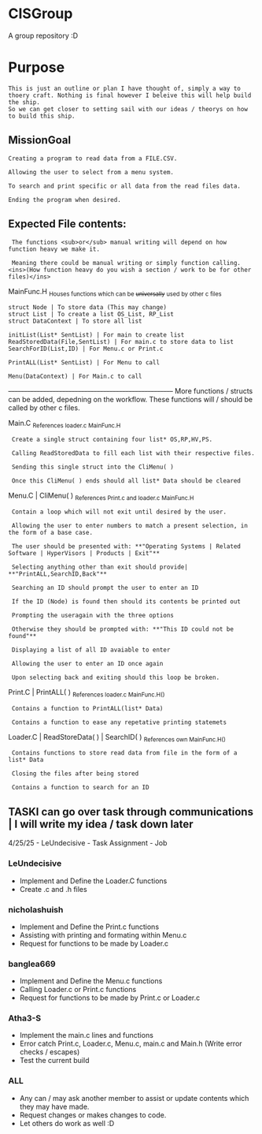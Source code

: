 # CISGroup
A group repository :D


# Purpose 
    This is just an outline or plan I have thought of, simply a way to thoery craft. Nothing is final however I beleive this will help build the ship. 
    So we can get closer to setting sail with our ideas / theorys on how to build this ship.

## MissionGoal
    Creating a program to read data from a FILE.CSV.
    
    Allowing the user to select from a menu system.
    
    To search and print specific or all data from the read files data.
    
    Ending the program when desired.

    
## Expected File contents:
     The functions <sub>or</sub> manual writing will depend on how function heavy we make it.
     
     Meaning there could be manual writing or simply function calling. 	<ins>(How function heavy do you wish a section / work to be for other files)</ins>

MainFunc.H  <sub>Houses functions which can be ~~universally~~ used by other c files</sub>

    struct Node | To store data (This may change)
    struct List | To create a list OS_List, RP_List
    struct DataContext | To store all list

    initList(List* SentList) | For main to create list
    ReadStoredData(File,SentList) | For main.c to store data to list
    SearchForID(List,ID) | For Menu.c or Print.c

    PrintALL(List* SentList) | For Menu to call

    Menu(DataContext) | For Main.c to call
~~----------------------------------------------------~~
    More functions / structs can be added, depedning on the workflow.
    These functions will / should be called by other c files.

Main.C <sub>References loader.c MainFunc.H</sub>

     Create a single struct containing four list* OS,RP,HV,PS.
     
     Calling ReadStoredData to fill each list with their respective files.
     
     Sending this single struct into the CliMenu( )
     
     Once this CliMenu( ) ends should all list* Data should be cleared

Menu.C | CliMenu( ) <sub>References Print.c and loader.c MainFunc.H</sub>

     Contain a loop which will not exit until desired by the user.
     
     Allowing the user to enter numbers to match a present selection, in the form of a base case.
     
     The user should be presented with: **"Operating Systems | Related Software | HyperVisors | Products | Exit"**
     
     Selecting anything other than exit should provide| **"PrintALL,SearchID,Back"**
     
     Searching an ID should prompt the user to enter an ID
     
     If the ID (Node) is found then should its contents be printed out
     
     Prompting the useragain with the three options
     
     Otherwise they should be prompted with: **"This ID could not be found"**
     
     Displaying a list of all ID avaiable to enter
     
     Allowing the user to enter an ID once again
     
     Upon selecting back and exiting should this loop be broken.

Print.C | PrintALL( ) <sub>References loader.c MainFunc.H()</sub>

     Contains a function to PrintALL(list* Data)
     
     Contains a function to ease any repetative printing statemets

Loader.C | ReadStoreData( ) | SearchID( ) <sub>References own MainFunc.H()</sub>

     Contains functions to store read data from file in the form of a list* Data
     
     Closing the files after being stored
     
     Contains a function to search for an ID


## TASKI can go over task through communications | I will write my idea / task down later
4/25/25 - LeUndecisive - Task Assignment - Job

### LeUndecisive
   - Implement and Define the Loader.C functions
   - Create .c and .h files

### nicholashuish
   - Implement and Define the Print.c functions
   - Assisting with printing and formating within Menu.c
   - Request for functions to be made by Loader.c

### banglea669
   - Implement and Define the Menu.c functions
   - Calling Loader.c or Print.c functions
   - Request for functions to be made by Print.c or Loader.c

### Atha3-S
   - Implement the main.c lines and functions
   - Error catch Print.c, Loader.c, Menu.c, main.c and Main.h (Write error checks / escapes)
   - Test the current build

### ALL
   - Any can / may ask another member to assist or update contents which they may have made. 
   - Request changes or makes changes to code.
   - Let others do work as well :D 
    


